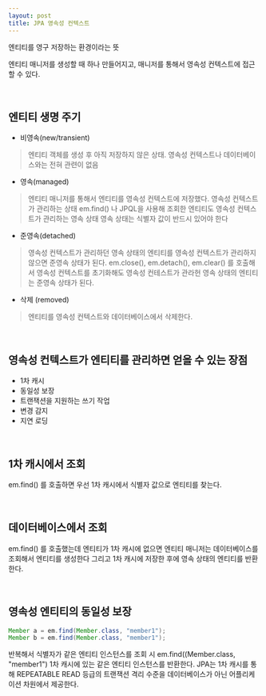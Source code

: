 ```yaml
---
layout: post
title: JPA 영속성 컨텍스트
---
```


엔티티를 영구 저장하는 환경이라는 뜻 

엔티티 매니저를 생성할 때 하나 만들어지고, 매니저를 통해서 영속성 컨텍스트에 접근할 수 있다. 

&nbsp;
## 엔티티 생명 주기 

- 비영속(new/transient)

>  엔티티 객체를 생성 후 아직 저장하지 않은 상태. 영속성 컨텍스트나 데이터베이스와는 전혀 관련이 없음

- 영속(managed)

> 엔티티 매니저를 통해서 엔티티를 영속성 컨텍스트에 저장했다. 영속성 컨텍스트가 관리하는 상태
> em.find() 나 JPQL을 사용해 조회한 엔티티도 영속성 컨텍스트가 관리하는 영속 상태 
> 영속 상태는 식별자 값이 반드시 있어야 한다 

- 준영속(detached)

> 영속성 컨텍스트가 관리하던 영속 상태의 엔티티를 영속성 컨텍스트가 관리하지 않으면 준영속 상태가 된다. 
> em.close(), em.detach(), em.clear() 를 호출해서 영속성 컨텍스트를 초기화해도 영속성 컨테스트가 관라헌 영속 상태의 엔티티는 준영속 상태가 된다. 

- 삭제 (removed)

> 엔티티를 영속성 컨텍스트와 데이터베이스에서 삭제한다. 


&nbsp;
## 영속성 컨텍스트가 엔티티를 관리하면 얻을 수 있는 장점 

- 1차 캐시
- 동일성 보장
- 트랜잭션을 지원하는 쓰기 작업
- 변경 감지
- 지연 로딩 

&nbsp;
## 1차 캐시에서 조회 

em.find() 를 호출하면 우선 1차 캐시에서 식별자 값으로 엔티티를 찾는다. 

&nbsp;
## 데이터베이스에서 조회 

em.find() 를 호출했는데 엔티티가 1차 캐시에 없으면 엔티티 매니저는 데이터베이스를 조회해서 엔티티를 생성한다 그리고 1차 캐시에 저장한 후에 영속 상태의 엔티티를 반환한다. 

&nbsp;
## 영속성 엔티티의 동일성 보장 

```java
Member a = em.find(Member.class, "member1");
Member b = em.find(Member.class, "member1");
```

반복해서 식별자가 같은 엔티티 인스턴스를 조회 시 em.find((Member.class, "member1") 1차 캐시에 있는 같은 엔티티 인스턴스를 반환한다. JPA는 1차 캐시를 통해 REPEATABLE READ 등급의 트랜잭션 격리 수준을 데이터베이스가 아닌 어플리케이션 차원에서 제공한다. 
